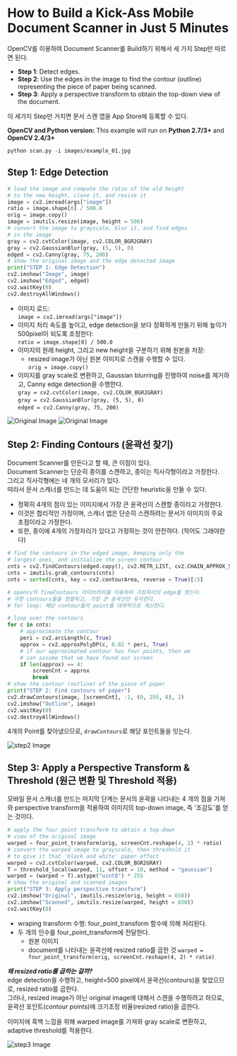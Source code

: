 # How to Build a Kick-Ass Mobile Document Scanner in Just 5 Minutes

OpenCV를 이용하여 Document Scanner를 Build하기 위해서 세 가지 Step만 따르면 된다.
- **Step 1**: Detect edges.
- **Step 2**: Use the edges in the image to find the contour (outline) representing the piece of paper being scanned.
- **Step 3**: Apply a perspective transform to obtain the top-down view of the document.

이 세가지 Step만 거치면 문서 스캔 앱을 App Store에 등록할 수 있다.

**OpenCV and Python version:**
This example will run on **Python 2.7/3+** and **OpenCV 2.4/3+**

`python scan.py -i images/example_01.jpg`

## Step 1: Edge Detection

```python
# load the image and compute the ratio of the old height
# to the new height, clone it, and resize it
image = cv2.imread(args["image"])
ratio = image.shape[0] / 500.0
orig = image.copy()
image = imutils.resize(image, height = 500)
# convert the image to grayscale, blur it, and find edges
# in the image
gray = cv2.cvtColor(image, cv2.COLOR_BGR2GRAY)
gray = cv2.GaussianBlur(gray, (5, 5), 0)
edged = cv2.Canny(gray, 75, 200)
# show the original image and the edge detected image
print("STEP 1: Edge Detection")
cv2.imshow("Image", image)
cv2.imshow("Edged", edged)
cv2.waitKey(0)
cv2.destroyAllWindows()
```

- 이미지 로드:  
`image = cv2.imread(args["image"])`
- 이미지 처리 속도를 높이고, edge detection을 보다 정확하게 만들기 위해 높이가 500pixel이 되도록 조정한다:  
`ratio = image.shape[0] / 500.0`
- 이미지의 원래 height, 그리고 new height을 구분하기 위해 원본을 저장:
  - resized image가 아닌 원본 이미지로 스캔을 수행할 수 있다.  
`orig = image.copy()`
- 이미지를 gray scale로 변환하고, Gaussian blurring을 진행하여 noise를 제거하고, Canny edge detection을 수행한다.  
`gray = cv2.cvtColor(image, cv2.COLOR_BGR2GRAY)`  
`gray = cv2.GaussianBlur(gray, (5, 5), 0)`  
`edged = cv2.Canny(gray, 75, 200)`  

![Original Image](images/example_05.jpg "Original Image")
![Original Image](images/step1.jpg "Step 1 Image")

## Step 2: Finding Contours (윤곽선 찾기)

Document Scanner를 만든다고 할 때, 큰 이점이 있다.  
Document Scanner는 단순히 종이를 스캔하고, 종이는 직사각형이라고 가정한다.  
그리고 직사각형에는 네 개의 모서리가 있다.  
따라서 문서 스캐너를 만드는 데 도움이 되는 간단한 heuristic을 만들 수 있다.
- 정확히 4개의 점이 있는 이미지에서 가장 큰 윤곽선이 스캔할 종이라고 가정한다.
- 이것은 합리적인 가정이며, 스캐너 앱은 단순히 스캔하려는 문서가 이미지의 주요 초점이라고 가정한다.
- 또한, 종이에 4개의 가장자리가 있다고 가정하는 것이 안전하다. (적어도 그래야한다)

```python
# find the contours in the edged image, keeping only the
# largest ones, and initialize the screen contour
cnts = cv2.findContours(edged.copy(), cv2.RETR_LIST, cv2.CHAIN_APPROX_SIMPLE)
cnts = imutils.grab_contours(cnts)  
cnts = sorted(cnts, key = cv2.contourArea, reverse = True)[:5]  

# opencv의 fineContours 라이브러리를 이용하여 가장자리의 edge를 찾는다. 
# 구한 contours들을 정렬하고, 가장 큰 윤곽선만 유지한다.
# for loop: 해당 contour들의 point를 대략적으로 계산한다.

# loop over the contours  
for c in cnts:  
	# approximate the contour  
	peri = cv2.arcLength(c, True)  
	approx = cv2.approxPolyDP(c, 0.02 * peri, True)  
	# if our approximated contour has four points, then we  
	# can assume that we have found our screen  
	if len(approx) == 4:  
		screenCnt = approx  
		break
# show the contour (outline) of the piece of paper  
print("STEP 2: Find contours of paper")  
cv2.drawContours(image, [screenCnt], -1, (0, 255, 0), 2)
cv2.imshow("Outline", image)
cv2.waitKey(0)
cv2.destroyAllWindows()
```

4개의 Point를 찾아냈으므로, `drawContours`로 해당 포인트들을 잇는다.

![step2 Image](images/step2.jpg)

## Step 3: Apply a Perspective Transform & Threshold (원근 변환 및 Threshold 적용)

모바일 문서 스캐너를 만드는 마지막 단계는 문서의 윤곽을 나타내는 4 개의 점을 가져와 perspective transform을 적용하여 이미지의 top-down image, 즉 '조감도'를 얻는 것이다.  

```python
# apply the four point transform to obtain a top-down
# view of the original image
warped = four_point_transform(orig, screenCnt.reshape(4, 2) * ratio)
# convert the warped image to grayscale, then threshold it
# to give it that 'black and white' paper effect
warped = cv2.cvtColor(warped, cv2.COLOR_BGR2GRAY)
T = threshold_local(warped, 11, offset = 10, method = "gaussian")
warped = (warped > T).astype("uint8") * 255
# show the original and scanned images
print("STEP 3: Apply perspective transform")
cv2.imshow("Original", imutils.resize(orig, height = 650))
cv2.imshow("Scanned", imutils.resize(warped, height = 650))
cv2.waitKey(0)
```

- wraping transform 수행: four_point_transform 함수에 의해 처리된다.
- 두 개의 인수를 four_point_transform에 전달한다.
  - 원본 이미지
  - document를 나타내는 윤곽선에 resized ratio를 곱한 것
`warped = four_point_transform(orig, screenCnt.reshape(4, 2) * ratio)`  

***왜 resized ratio를 곱하는 걸까?***  
edge detection을 수행하고, height=500 pixel에서 윤곽선(contours)을 찾았으므로, resized ratio를 곱한다.  
그러나, resized image가 아닌 original image에 대해서 스캔을 수행하려고 하므로, 윤곽선 포인트(contour points)에 크기조정 비율(resized ratio)을 곱한다.  

이미지에 흑백 느낌을 위해 warped image를 가져와 gray scale로 변환하고, adaptive threshold를 적용한다.

![step3 Image](images/step3.jpg)
